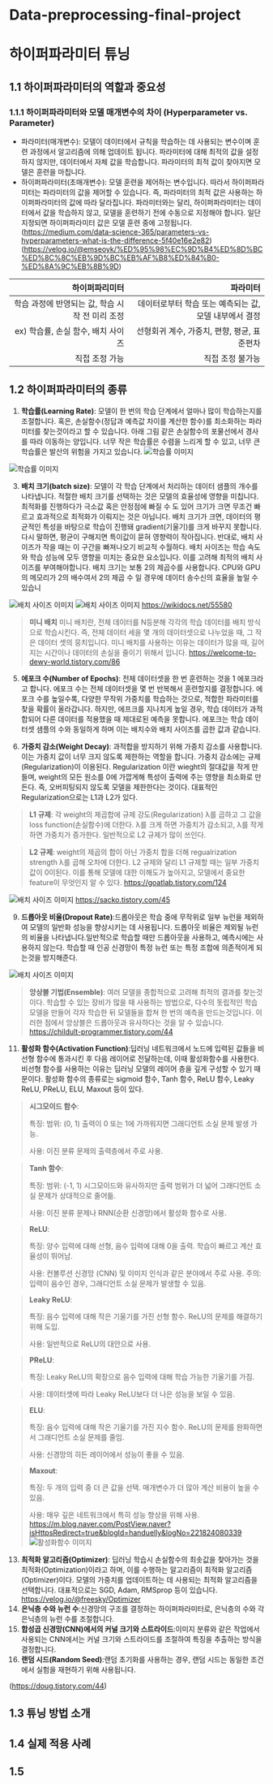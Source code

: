 # Data-preprocessing-final-project
# 하이퍼파라미터 튜닝
## 1.1 하이퍼파라미터의 역할과 중요성
### 1.1.1 하이퍼파라미터와 모델 매개변수의 차이 (Hyperparameter vs. Parameter)
- 파라미터(매개변수): 모델이 데이터에서 규칙을 학습하는 데 사용되는 변수이며 훈련 과정에서 알고리즘에 의해 업데이트 됩니다. 파라미터에 대해 최적의 값을 설정하지 않지만, 데이터에서 자체 값을 학습합니다. 파라미터의 최적 값이 찾아지면 모델은 훈련을 마칩니다.
- 하이퍼파라미터(초매개변수): 모델 훈련을 제어하는 변수입니다. 따라서 하이퍼파라미터는 파라미터의 값을 제어할 수 있습니다. 즉, 파라미터의 최적 값은 사용하는 하이퍼파라미터의 값에 따라 달라집니다. 파라미터와는 달리, 하이퍼파라미터는 데이터에서 값을 학습하지 않고, 모델을 훈련하기 전에 수동으로 지정해야 합니다. 일단 지정되면 하이퍼파라미터 값은 모델 훈련 중에 고정됩니다. 
(https://medium.com/data-science-365/parameters-vs-hyperparameters-what-is-the-difference-5f40e16e2e82)
(https://velog.io/@emseoyk/%ED%95%98%EC%9D%B4%ED%8D%BC%ED%8C%8C%EB%9D%BC%EB%AF%B8%ED%84%B0-%ED%8A%9C%EB%8B%9D)

| 하이퍼파리미터                             | 파라미터                                          |
|------------------------------------------:|--------------------------------------------------:|
|학습 과정에 반영되는 값, 학습 시작 전 미리 조정| 데이터로부터 학습 또는 예측되는 값, 모델 내부에서 결정|
|ex) 학습률, 손실 함수, 배치 사이즈            |선형회귀 계수, 가중치, 편향, 평균, 표준편차           |
|직접 조정 가능                               |직접 조정 불가능                                    |

## 1.2 하이퍼파라미터의 종류
1. **학습률(Learning Rate)**: 모델이 한 번의 학습 단계에서 얼마나 많이 학습하는지를 조절합니다. 혹은, 손실함수(정답과 예측값 차이를 계산한 함수)를 최소화하는 파라미터를 찾는것이라고 할 수 있습니다. 아래 그림 같은 손실함수의 포물선에서 경사를 따라 이동하는 양입니다. 너무 작은 학습률은 수렴을 느리게 할 수 있고, 너무 큰 학습률은 발산의 위험을 가지고 있습니다.
![학습률 이미지](https://github.com/leejoohyunn/images/blob/main/image.png)


![학습률 이미지](https://github.com/leejoohyunn/images/blob/main/img.png)


3. **배치 크기(batch size)**: 모델이 각 학습 단계에서 처리하는 데이터 샘플의 개수를 나타냅니다. 적절한 배치 크기를 선택하는 것은 모델의 효율성에 영향을 미칩니다. 최적화를 진행하다가 극소값 혹은 안정점에 빠질 수 도 있어 크기가 크면 무조건 빠르고 효과적으로 최적화가 이뤄지는 것은 아닙니다. 배치 크기가 크면, 데이터의 평균적인 특성을 바탕으로 학습이 진행돼 gradient(기울기)를 크게 바꾸지 못합니다. 다시 말하면, 평균이 구해지면 특이값이 묻혀 영향력이 작아집니다. 반대로, 배치 사이즈가 작을 때는 이 구간을 빠져나오기 비교적 수월하다. 배치 사이즈는 학습 속도와 학습 성능에 모두 영향을 미치는 중요한 요소입니다. 이를 고려해 최적의 배치 사이즈를 부여해야합니다. 배치 크기는 보통 2의 제곱수를 사용합니다. CPU와 GPU의 메모리가 2의 배수여서 2의 제곱 수 일 경우에 데이터 송수신의 효율을 높일 수 있습니
   
![배치 사이즈 이미지](https://github.com/leejoohyunn/images/blob/main/%EB%8B%A4%EC%9A%B4%EB%A1%9C%EB%93%9C.png
)
![배치 사이즈 이미지](https://github.com/leejoohyunn/images/blob/main/%EC%8A%A4%ED%81%AC%EB%A6%B0%EC%83%B7%202023-12-17%20160749.png)
https://wikidocs.net/55580

> **미니 배치**
> 미니 배치란, 전체 데이터를 N등분해 각각의 학습 데이터를 배치 방식으로 학습시킨다. 즉, 전체 데이터 세을 몇 개의 데이터셋으로 나누었을 때, 그 작은 데이터 셋의 뭉치입니다. 미니 배치를 사용하는 이유는 데이터가 많을 때, 길어지는 시간이나 데이터의 손실을 줄이기 위해서 입니다.
https://welcome-to-dewy-world.tistory.com/86

5. **에포크 수(Number of Epochs)**: 전체 데이터셋을 한 번 훈련하는 것을 1 에포크라고 합니다. 에포크 수는 전체 데이터셋을 몇 번 반복해서 훈련할지를 결정합니다. 에포크 수를 높일수록, 다양한 무작위 가중치를 학습하는 것으로, 적합한 파라미터를 찾을 확률이 올라갑니다. 하지만, 에프크를 지나치게 높일 경우, 학습 데이터가 과적합되어 다른 데이터를 적용했을 때 제대로된 예측을 못합니다. 에포크는 학습 데이터셋 샘플의 수와 동일하게 하며 이는 배치수와 배치 사이즈를 곱한 값과 같습니다.

7. **가중치 감소(Weight Decay)**: 과적합을 방지하기 위해 가중치 감소를 사용합니다. 이는 가중치 값이 너무 크지 않도록 제한하는 역할을 합니다. 가중치 감소에는 규제(Regularization)이 이용된다. Regularization 이란 wieght의 절대값을 작게 만들며, weight의 모든 원소를 0에 가깝게해 특성이 출력에 주는 영향을 최소화로 만든다. 즉, 오버피팅되지 않도록 모델을 제한한다는 것이다. 대표적인 Regularization으로는 L1과 L2가 있다. 

>**L1 규제**: 각 weight의 제곱합에 규제 강도(Regularization) λ를 곱하고 그 값을 loss function(손실함수)에 더한다. λ를 크게 하면 가중치가 감소되고, λ를 작게하면 가중치가 증가한다. 일반적으로 L2 규제가 많이 쓰인다. 

 >**L2 규제**: weight의 제곱의 합이 아닌 가중치 합을 더해 regualrization strength λ를 곱해 오차에 더한다. L2 규제와 달리 L1 규제할 때는 일부 가중치 값이 0이된다. 이를 통해 모델에 대한 이해도가 높아지고, 모델에서 중요한 feature이 무엇인지 알 수 있다.
>https://goatlab.tistory.com/124

![배치 사이즈 이미지](https://github.com/leejoohyunn/images/blob/main/%EC%8A%A4%ED%81%AC%EB%A6%B0%EC%83%B7%202023-12-17%20170336.png)
https://sacko.tistory.com/45

9. **드롭아웃 비율(Dropout Rate)**:드롭아웃은 학습 중에 무작위로 일부 뉴런을 제외하여 모델의 일반화 성능을 향상시키는 데 사용됩니다. 드롭아웃 비율은 제외될 뉴런의 비율을 나타냅니다.일반적으로 학습할 때만 드롭아웃을 사용하고, 예측시에는 사용하지 않는다. 학습할 때 인공 신경망이 특정 뉴런 또는 특정 조합에 의존적이게 되는것을 방지해준다.

![배치 사이즈 이미지](https://github.com/leejoohyunn/images/blob/main/%EC%8A%A4%ED%81%AC%EB%A6%B0%EC%83%B7%202023-12-17%20170445.png)

>**앙상블 기법(Ensemble)**:
>여러 모델을 종합적으로 고려해 최적의 결과를 찾는것이다. 학습할 수 있는 장비가 많을 때 사용하는 방법으로, 다수의 돗립적인 학습 모델을 만들어 각자 학습한 뒤 모델들을 합쳐 한 번의 예측을 만드는것입니다. 이러한 점에서 앙상블은 드롭아웃과 유사하다는 것을 알 수 있습니다. 
https://childult-programmer.tistory.com/44
>

11. **활성화 함수(Activation Function)**:딥러닝 네트워크에서 노드에 입력된 값들을 비선형 함수에 통과시킨 후 다음 레이어로 전달하는데, 이때 활성화함수를 사용한다. 비선형 함수를 사용하는 이유는 딥러닝 모델의 레이어 층을 깊게 구성할 수 있기 때문이다. 활성화 함수의 종류로는 sigmoid 함수, Tanh 함수, ReLU 함수, Leaky ReLU, PReLU, ELU, Maxout 등이 있다.
>**시그모이드 함수**:
>
>특징:
   범위: (0, 1)
   출력이 0 또는 1에 가까워지면 그래디언트 소실 문제 발생 가능.
>
>사용:
   이진 분류 문제의 출력층에서 주로 사용.

>**Tanh 함수**:
>
>특징:
   범위: (-1, 1)
   시그모이드와 유사하지만 출력 범위가 더 넓어 그래디언트 소실 문제가 상대적으로 줄어듦.
>
>사용:
   이진 분류 문제나 RNN(순환 신경망)에서 활성화 함수로 사용.

>**ReLU**:
>
>특징:
   양수 입력에 대해 선형, 음수 입력에 대해 0을 출력.
   학습이 빠르고 계산 효율성이 뛰어남.
>
>사용:
   컨볼루션 신경망 (CNN) 및 이미지 인식과 같은 분야에서 주로 사용.
   주의: 입력이 음수인 경우, 그래디언트 소실 문제가 발생할 수 있음.

>**Leaky ReLU**:
>
>특징:
   음수 입력에 대해 작은 기울기를 가진 선형 함수.
   ReLU의 문제를 해결하기 위해 도입.
>
>사용:
   일반적으로 ReLU의 대안으로 사용.

>**PReLU**:
>
>특징:
   Leaky ReLU의 확장으로 음수 입력에 대해 학습 가능한 기울기를 가짐.

>사용:
   데이터셋에 따라 Leaky ReLU보다 더 나은 성능을 보일 수 있음.

>**ELU**:
>
>특징:
   음수 입력에 대해 작은 기울기를 가진 지수 함수.
   ReLU의 문제를 완화하면서 그래디언트 소실 문제를 줄임.
>
>사용:
   신경망의 히든 레이어에서 성능이 좋을 수 있음.

>**Maxout**:
>
>특징:
   두 개의 입력 중 더 큰 값을 선택.
   매개변수가 더 많아 계산 비용이 높을 수 있음.
>
>사용:
   매우 깊은 네트워크에서 특히 성능 향상을 위해 사용.
https://m.blog.naver.com/PostView.naver?isHttpsRedirect=true&blogId=handuelly&logNo=221824080339
![활성화함수 이미지](https://github.com/leejoohyunn/images/blob/main/%EC%8A%A4%ED%81%AC%EB%A6%B0%EC%83%B7%202023-12-17%20181409.png)

13. **최적화 알고리즘(Optimizer)**: 딥러닝 학습시 손실함수의 최솟값을 찾아가는 것을 최적화(Optimization)이라고 하며, 이를 수행하는 알고리즘이 최적화 알고리즘(Optimizer)이다. 모델의 가중치를 업데이트하는 데 사용되는 최적화 알고리즘을 선택합니다. 대표적으로는 SGD, Adam, RMSprop 등이 있습니다.
https://velog.io/@freesky/Optimizer
15. **은닉층 수와 뉴런 수**:신경망의 구조를 결정하는 하이퍼파라미터로, 은닉층의 수와 각 은닉층의 뉴런 수를 조절합니다.
16. **합성곱 신경망(CNN)에서의 커널 크기와 스트라이드**:이미지 분류와 같은 작업에서 사용되는 CNN에서는 커널 크기와 스트라이드를 조절하여 특징을 추출하는 방식을 결정합니다.
17. **랜덤 시드(Random Seed)**:랜덤 초기화를 사용하는 경우, 랜덤 시드는 동일한 조건에서 실험을 재현하기 위해 사용됩니다.

(https://doug.tistory.com/44)

## 1.3 튜닝 방법 소개
## 1.4 실제 적용 사례

## 1.5
